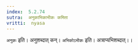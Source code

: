 ```yaml
---
index:  5.2.74
sutra:  अनुकाभिकाभीकः कमिता
vritti:  nyasa
---
```


`अनुकः` इति। अनुशब्दात् कन्। `अभिकोऽभीकः` इति। अत्राप्यभिशब्दात्।।

